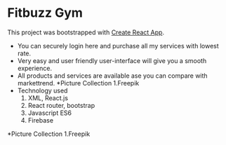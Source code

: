 # Fitbuzz Gym

This project was bootstrapped with [Create React App](https://github.com/facebook/create-react-app).

* You can securely login here and purchase all my services with lowest rate.
* Very easy and user friendly user-interface will give you a smooth experience.
* All products and services are available ase you can compare with markettrend.
*Picture Collection
       1.Freepik
* Technology used
    1. XML, React.js
    2. React router, bootstrap
    3. Javascript ES6
    4. Firebase

*Picture Collection
       1.Freepik
    
